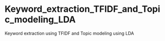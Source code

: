 # Keyword_extraction_TFIDF_and_Topic_modeling_LDA
Keyword extraction using TFIDF and Topic modeling using LDA
